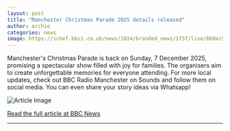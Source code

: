 ```yaml
---
layout: post
title: "Manchester Christmas Parade 2025 details released"
author: archie
categories: news
image: https://ichef.bbci.co.uk/news/1024/branded_news/1f37/live/6b0ec9a0-ac14-11f0-a687-b9c529d97293.jpg
---
```

Manchester's Christmas Parade is back on Sunday, 7 December 2025, promising a spectacular show filled with joy for families. The organisers aim to create unforgettable memories for everyone attending. For more local updates, check out BBC Radio Manchester on Sounds and follow them on social media. You can even share your story ideas via Whatsapp!

![Article Image](https://ichef.bbci.co.uk/news/1024/branded_news/1f37/live/6b0ec9a0-ac14-11f0-a687-b9c529d97293.jpg)

[Read the full article at BBC News](https://www.bbc.com/news/articles/cp8y35219e4o?at_medium=RSS&at_campaign=rss)

---
